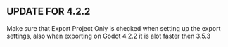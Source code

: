 ## UPDATE FOR 4.2.2

Make sure that Export Project Only is checked when setting up the export settings, also when exporting on Godot 4.2.2 it is alot faster then 3.5.3
